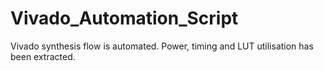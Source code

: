 # Vivado_Automation_Script
Vivado synthesis flow is automated. Power, timing and LUT utilisation has been extracted.
